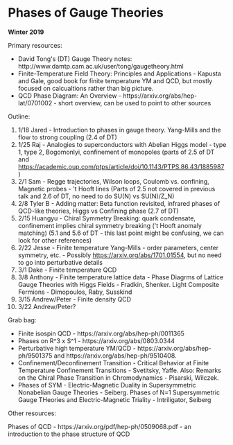 <div id="globalWrapper">
		<div id="column-content">
	<div id="content">
		<a name="top" id="top"></a>
				<h1 class="firstHeading">Phases of Gauge Theories</h1>
		<div id="bodyContent">
			<div id="contentSub"></div>
			<p><b>Winter 2019</b></p>

<dl><dt>Primary resources:</dt></dl> 
<ul><li>
David Tong's (DT) Gauge Theory notes: http://www.damtp.cam.ac.uk/user/tong/gaugetheory.html
</li><li>
Finite-Temperature Field Theory: Principles and Applications - Kapusta and Gale, good book for finite temperature YM and QCD, but mostly focused on calcualtions rather than big picture.
</li><li>
QCD Phase Diagram: An Overview - https://arxiv.org/abs/hep-lat/0701002 - short overview, can be used to point to other sources
</li></ul>
<dl><dt>Outline:</dt></dl> 

1. 1/18 Jared - Introduction to phases in gauge theory. Yang-Mills and the flow to strong coupling (2.4 of DT)
2. 1/25 Raj - Analogies to superconductors with Abelian Higgs model - type 1, type 2, Bogomonlyi, confinement of monopoles (parts of 2.5 of DT and https://academic.oup.com/ptps/article/doi/10.1143/PTPS.86.43/1885987)
3. 2/1 Sam - Regge trajectories, Wilson loops, Coulomb vs. confining, Magnetic probes - 't Hooft lines (Parts of 2.5 not covered in previous talk and 2.6 of DT, no need to do SU(N) vs SU(N)/Z_N)
4. 2/8 Tyler B - Adding matter: Beta function revisited, infrared phases of QCD-like theories, Higgs vs Confining phase (2.7 of DT)
5. 2/15 Huangyu - Chiral Symmetry Breaking: quark condensate, confinement implies chiral symmetry breaking ('t Hooft anomaly matching) (5.1 and 5.6 of DT - this last point might be confusing, we can look for other references)
6. 2/22 Jesse - Finite temperature Yang-Mills - order parameters, center symmetry, etc. - Possibly https://arxiv.org/abs/1701.01554, but no need to go into perturbative details
7. 3/1 Dake - Finite temperature QCD
8. 3/8 Anthony - Finite temperature lattice data - Phase Diagrms of Lattice Gauge Theories with Higgs Fields - Fradkin, Shenker. Light Composite Fermions - Dimopoulos, Raby, Susskind 
9. 3/15 Andrew/Peter - Finite density QCD 
10. 3/22 Andrew/Peter?

<dl><dt>Grab bag:</dt></dl>
<ul><li>
Finite isospin QCD - https://arxiv.org/abs/hep-ph/0011365
</li><li>
Phases on R^3 x S^1 - https://arxiv.org/abs/0803.0344
</li><li>
Perturbative high temperature YM/QCD - https://arxiv.org/abs/hep-ph/9501375 and https://arxiv.org/abs/hep-ph/9510408.
</li><li>	
Confinement/Deconfinement Transition - Critical Behavior at Finite Temperature Confinement Transitions - Svetitsky, Yaffe. Also: Remarks on the Chiral Phase Transition in Chromodynamics - Pisarski, Wilczek.
</li><li>	
Phases of SYM -  Electric-Magnetic Duality in Supersymmetric Nonabelian Gauge Theories - Seiberg.  Phases of N=1 Supersymmetric Gauge THeories and Electric-Magnetic Triality - Intriligator, Seiberg
</li></ul>
 

<dl><dt>Other resources:</dt></dl> 
Phases of QCD - https://arxiv.org/pdf/hep-ph/0509068.pdf -  an introduction to the phase structure of QCD
